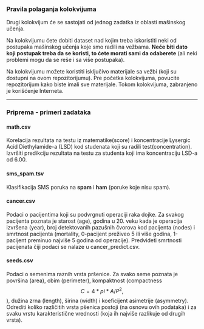 ﻿### Pravila polaganja kolokvijuma

Drugi kolokvijum će se sastojati od jednog zadatka iz oblasti mašinskog učenja.

Na kolokvijumu ćete dobiti dataset nad kojim treba iskoristiti neki od postupaka mašinskog učenja koje smo radili na vežbama.
**Neće biti dato koji postupak treba da se koristi, to ćete morati sami da odaberete**  (ali neki problemi mogu da se reše i sa više postupaka).

Na kolokvijumu možete koristiti isključivo materijale sa vežbi (koji su dostupni na ovom repozitorijumu). Pre početka kolokvijuma, povucite repozitorijum kako biste imali sve materijale.
Tokom kolokvijuma, zabranjeno je korišćenje Interneta.


---


### Priprema - primeri zadataka

#### math.csv

Korelacija rezultata na testu iz matematike(score) i koncentracije Lysergic Acid Diethylamide-a (LSD) kod studenata koji su radili test(concentration).
Izvršiti predikciju rezultata na testu za studenta koji ima koncentraciju LSD-a od 6.00.

#### sms_spam.tsv

Klasifikacija SMS poruka na **spam** i **ham** (poruke koje nisu spam).

#### cancer.csv

Podaci o pacijentima koji su podvrgnuti operaciji raka dojke. Za svakog pacijenta poznata je starost (age), 
godina u 20. veku kada je operacija izvršena (year), broj detektovanih pazušnih čvorova kod pacijenta (nodes) i smrtnost pacijenta (mortality,
 0-pacijent preživeo 5 ili više godina, 1-pacijent preminuo najviše 5 godina od operacije).
Predvideti smrtnosti pacijenata čiji podaci se nalaze u cancer_predict.csv.

#### seeds.csv

Podaci o semenima raznih vrsta pršenice. Za svako seme poznata je površina (area), obim (perimeter), 
kompaktnost (compactness $$ C = 4*pi*A/P^2, $$), dužina zrna (length), širina (width) i koeficijent asimetrije (asymmetry).
Odrediti koliko različitih vrsta pšenica postoji (na osnovu ovih podataka) i za svaku vrstu karakteristične vrednosti (koja ih najviše razlikuje od drugih vrsta).
